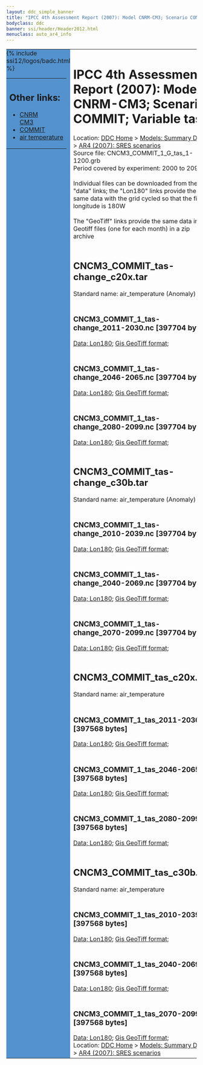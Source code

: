 ```yaml
---
layout: ddc_simple_banner
title: "IPCC 4th Assessment Report (2007): Model CNRM-CM3; Scenario COMMIT; Variable tas"
bodyclass: ddc
banner: ssi/header/Header2012.html
menuclass: auto_ar4_info
---
```



<table width="100%" border="0" cellspacing="0" cellpadding="0" style="border-collapse: collapse;">
<tr style="margin:0;padding:0;border:0;">
<td style="margin:0;padding:0;border:0;height:1pt;width:150pt;background:#5492CD;" valign="top" >

<div id="lh-col2" class="auto_ar4_info">
<table class="menumain" bgcolor="#5492CD" cellspacing="0" width="100%" border="0">
<tr><td>
<h2> Other links:</h2>
<ul>
<li><a href="/auto/ar4/model-CNRM-CM3.html">CNRM<br/>CM3</a></li>
<li><a href="/auto/ar4/scenario-COMMIT.html">COMMIT</a></li>
<li><a href="/auto/ar4/var-air_temperature.html">air temperature</a></li>
</ul>
</td></tr>
{% include ssi12/logos/badc.html %}
</table>
</div>
</td>
<td><h1>IPCC 4th Assessment Report (2007): Model CNRM-CM3; Scenario COMMIT; Variable tas</h1>

<!-- Breadcrumb1 -->
<div id="breadcrumb1" align="left">
Location: <a href="/index.html">DDC Home</a> > <a href="/sim/gcm_clim/">Models: Summary Data</a>
> <a href="/sim/gcm_clim/SRES_AR4/index.html">AR4 (2007): SRES scenarios</a>
</div>
<!-- End of Breadcrumb1 -->Source file: CNCM3_COMMIT_1_G_tas_1-1200.grb
<br/>
Period covered by experiment: 2000 to 2099<br/>
<br/>Individual files can be downloaded from the "data" links; the "Lon180" links provide the same data
         with the grid cycled so that the first longitude is 180W<br/>
<br/>The "GeoTiff" links provide the same data in 12 Geotiff files (one for each month)
          in a zip archive<br/>
<br/><h2>CNCM3_COMMIT_tas-change_c20x.tar</h2>
Standard name: air_temperature (Anomaly)<br>
<br/><h3>CNCM3_COMMIT_1_tas-change_2011-2030.nc [397704 bytes]</h3>
<a href="/cgi-bin/downl/ar4_nc/tas/CNCM3_COMMIT_1_tas-change_2011-2030.nc">Data; </a><a href="/cgi-bin/downl/ar4_nc/tas/CNCM3_COMMIT_1_tas-change_2011-2030.cyto180.nc"> Lon180</a>; <a href="/cgi-bin/downl/ar4_tif/tas/CNCM3_COMMIT_1_tas-change_2011-2030.zip">Gis GeoTiff format; </a><br/>
<br/><h3>CNCM3_COMMIT_1_tas-change_2046-2065.nc [397704 bytes]</h3>
<a href="/cgi-bin/downl/ar4_nc/tas/CNCM3_COMMIT_1_tas-change_2046-2065.nc">Data; </a><a href="/cgi-bin/downl/ar4_nc/tas/CNCM3_COMMIT_1_tas-change_2046-2065.cyto180.nc"> Lon180</a>; <a href="/cgi-bin/downl/ar4_tif/tas/CNCM3_COMMIT_1_tas-change_2046-2065.zip">Gis GeoTiff format; </a><br/>
<br/><h3>CNCM3_COMMIT_1_tas-change_2080-2099.nc [397704 bytes]</h3>
<a href="/cgi-bin/downl/ar4_nc/tas/CNCM3_COMMIT_1_tas-change_2080-2099.nc">Data; </a><a href="/cgi-bin/downl/ar4_nc/tas/CNCM3_COMMIT_1_tas-change_2080-2099.cyto180.nc"> Lon180</a>; <a href="/cgi-bin/downl/ar4_tif/tas/CNCM3_COMMIT_1_tas-change_2080-2099.zip">Gis GeoTiff format; </a><br/>
<br/><h2>CNCM3_COMMIT_tas-change_c30b.tar</h2>
Standard name: air_temperature (Anomaly)<br>
<br/><h3>CNCM3_COMMIT_1_tas-change_2010-2039.nc [397704 bytes]</h3>
<a href="/cgi-bin/downl/ar4_nc/tas/CNCM3_COMMIT_1_tas-change_2010-2039.nc">Data; </a><a href="/cgi-bin/downl/ar4_nc/tas/CNCM3_COMMIT_1_tas-change_2010-2039.cyto180.nc"> Lon180</a>; <a href="/cgi-bin/downl/ar4_tif/tas/CNCM3_COMMIT_1_tas-change_2010-2039.zip">Gis GeoTiff format; </a><br/>
<br/><h3>CNCM3_COMMIT_1_tas-change_2040-2069.nc [397704 bytes]</h3>
<a href="/cgi-bin/downl/ar4_nc/tas/CNCM3_COMMIT_1_tas-change_2040-2069.nc">Data; </a><a href="/cgi-bin/downl/ar4_nc/tas/CNCM3_COMMIT_1_tas-change_2040-2069.cyto180.nc"> Lon180</a>; <a href="/cgi-bin/downl/ar4_tif/tas/CNCM3_COMMIT_1_tas-change_2040-2069.zip">Gis GeoTiff format; </a><br/>
<br/><h3>CNCM3_COMMIT_1_tas-change_2070-2099.nc [397704 bytes]</h3>
<a href="/cgi-bin/downl/ar4_nc/tas/CNCM3_COMMIT_1_tas-change_2070-2099.nc">Data; </a><a href="/cgi-bin/downl/ar4_nc/tas/CNCM3_COMMIT_1_tas-change_2070-2099.cyto180.nc"> Lon180</a>; <a href="/cgi-bin/downl/ar4_tif/tas/CNCM3_COMMIT_1_tas-change_2070-2099.zip">Gis GeoTiff format; </a><br/>
<br/><h2>CNCM3_COMMIT_tas_c20x.tar</h2>
Standard name: air_temperature<br>
<br/><h3>CNCM3_COMMIT_1_tas_2011-2030.nc [397568 bytes]</h3>
<a href="/cgi-bin/downl/ar4_nc/tas/CNCM3_COMMIT_1_tas_2011-2030.nc">Data; </a><a href="/cgi-bin/downl/ar4_nc/tas/CNCM3_COMMIT_1_tas_2011-2030.cyto180.nc"> Lon180</a>; <a href="/cgi-bin/downl/ar4_tif/tas/CNCM3_COMMIT_1_tas_2011-2030.zip">Gis GeoTiff format; </a><br/>
<br/><h3>CNCM3_COMMIT_1_tas_2046-2065.nc [397568 bytes]</h3>
<a href="/cgi-bin/downl/ar4_nc/tas/CNCM3_COMMIT_1_tas_2046-2065.nc">Data; </a><a href="/cgi-bin/downl/ar4_nc/tas/CNCM3_COMMIT_1_tas_2046-2065.cyto180.nc"> Lon180</a>; <a href="/cgi-bin/downl/ar4_tif/tas/CNCM3_COMMIT_1_tas_2046-2065.zip">Gis GeoTiff format; </a><br/>
<br/><h3>CNCM3_COMMIT_1_tas_2080-2099.nc [397568 bytes]</h3>
<a href="/cgi-bin/downl/ar4_nc/tas/CNCM3_COMMIT_1_tas_2080-2099.nc">Data; </a><a href="/cgi-bin/downl/ar4_nc/tas/CNCM3_COMMIT_1_tas_2080-2099.cyto180.nc"> Lon180</a>; <a href="/cgi-bin/downl/ar4_tif/tas/CNCM3_COMMIT_1_tas_2080-2099.zip">Gis GeoTiff format; </a><br/>
<br/><h2>CNCM3_COMMIT_tas_c30b.tar</h2>
Standard name: air_temperature<br>
<br/><h3>CNCM3_COMMIT_1_tas_2010-2039.nc [397568 bytes]</h3>
<a href="/cgi-bin/downl/ar4_nc/tas/CNCM3_COMMIT_1_tas_2010-2039.nc">Data; </a><a href="/cgi-bin/downl/ar4_nc/tas/CNCM3_COMMIT_1_tas_2010-2039.cyto180.nc"> Lon180</a>; <a href="/cgi-bin/downl/ar4_tif/tas/CNCM3_COMMIT_1_tas_2010-2039.zip">Gis GeoTiff format; </a><br/>
<br/><h3>CNCM3_COMMIT_1_tas_2040-2069.nc [397568 bytes]</h3>
<a href="/cgi-bin/downl/ar4_nc/tas/CNCM3_COMMIT_1_tas_2040-2069.nc">Data; </a><a href="/cgi-bin/downl/ar4_nc/tas/CNCM3_COMMIT_1_tas_2040-2069.cyto180.nc"> Lon180</a>; <a href="/cgi-bin/downl/ar4_tif/tas/CNCM3_COMMIT_1_tas_2040-2069.zip">Gis GeoTiff format; </a><br/>
<br/><h3>CNCM3_COMMIT_1_tas_2070-2099.nc [397568 bytes]</h3>
<a href="/cgi-bin/downl/ar4_nc/tas/CNCM3_COMMIT_1_tas_2070-2099.nc">Data; </a><a href="/cgi-bin/downl/ar4_nc/tas/CNCM3_COMMIT_1_tas_2070-2099.cyto180.nc"> Lon180</a>; <a href="/cgi-bin/downl/ar4_tif/tas/CNCM3_COMMIT_1_tas_2070-2099.zip">Gis GeoTiff format; </a><br/>
<!-- Breadcrumb2 -->
<div id="breadcrumb2" align="left">
Location: <a href="/index.html">DDC Home</a> > <a href="/sim/gcm_clim/">Models: Summary Data</a>
> <a href="/sim/gcm_clim/SRES_AR4/index.html">AR4 (2007): SRES scenarios</a>
</div>
<!-- End of Breadcrumb2 --></td></tr></table>
